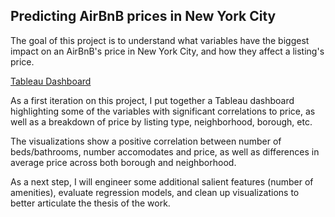## Predicting AirBnB prices in New York City

The goal of this project is to understand what variables have the biggest impact on an AirBnB's price in New York City, and how they affect a listing's price.

[Tableau Dashboard](https://public.tableau.com/views/NYCAirBnBWorkbook/AirBnBNYCPriceDashboard?:language=en-US&publish=yes&:display_count=n&:origin=viz_share_link)

As a first iteration on this project, I put together a Tableau dashboard highlighting some of the variables with significant correlations to price, as well as a breakdown of price by listing type, neighborhood, borough, etc.

The visualizations show a positive correlation between number of beds/bathrooms, number accomodates and price,  as well as differences in average price across both borough and neighborhood.

As a next step, I will engineer some additional salient features (number of amenities), evaluate regression models, and clean up visualizations to better articulate the thesis of the work.
